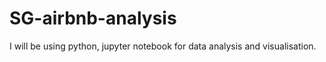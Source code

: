 # SG-airbnb-analysis

I will be using python, jupyter notebook for data analysis and visualisation.
